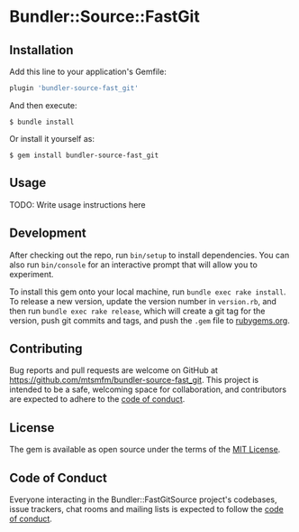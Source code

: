# Bundler::Source::FastGit

## Installation

Add this line to your application's Gemfile:

```ruby
plugin 'bundler-source-fast_git'
```

And then execute:

    $ bundle install

Or install it yourself as:

    $ gem install bundler-source-fast_git

## Usage

TODO: Write usage instructions here

## Development

After checking out the repo, run `bin/setup` to install dependencies. You can also run `bin/console` for an interactive prompt that will allow you to experiment.

To install this gem onto your local machine, run `bundle exec rake install`. To release a new version, update the version number in `version.rb`, and then run `bundle exec rake release`, which will create a git tag for the version, push git commits and tags, and push the `.gem` file to [rubygems.org](https://rubygems.org).

## Contributing

Bug reports and pull requests are welcome on GitHub at https://github.com/mtsmfm/bundler-source-fast_git. This project is intended to be a safe, welcoming space for collaboration, and contributors are expected to adhere to the [code of conduct](https://github.com/mtsmfm/bundler-source-fast_git/blob/master/CODE_OF_CONDUCT.md).


## License

The gem is available as open source under the terms of the [MIT License](https://opensource.org/licenses/MIT).

## Code of Conduct

Everyone interacting in the Bundler::FastGitSource project's codebases, issue trackers, chat rooms and mailing lists is expected to follow the [code of conduct](https://github.com/mtsmfm/bundler-source-fast_git/blob/master/CODE_OF_CONDUCT.md).

